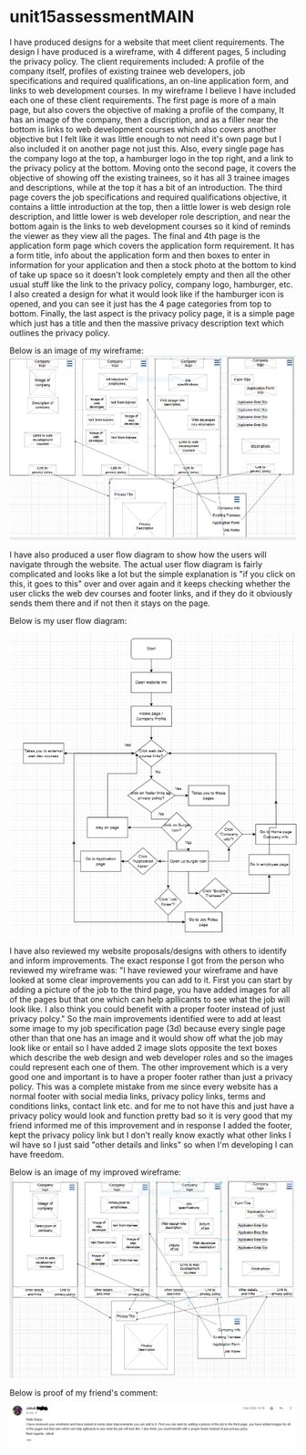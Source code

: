 # unit15assessmentMAIN

I have produced designs for a website that meet client requirements. The design I have produced is a wireframe, with 4 different pages, 5 including the privacy policy. The client requirements included: A profile of the company itself, profiles of existing trainee web developers, job specifications and required qualifications, an on-line application form, and links to web development courses. In my wireframe I believe I have included each one of these client requirements. The first page is more of a main page, but also covers the objective of making a profile of the company, It has an image of the company, then a discription, and as a filler near the bottom is links to web development courses which also covers another objective but I felt like it was little enough to not need it's own page but I also included it on another page not just this. Also, every single page has the company logo at the top, a hamburger logo in the top right, and a link to the privacy policy at the bottom. Moving onto the second page, it covers the objective of showing off the existing trainees, so it has all 3 trainee images and descriptions, while at the top it has a bit of an introduction. The third page covers the job specifications and required qualifications objective, it contains a little introduction at the top, then a little lower is web design role description, and little lower is web developer role description, and near the bottom again is the links to web development courses so it kind of reminds the viewer as they view all the pages. The final and 4th page is the application form page which covers the application form requirement. It has a form title, info about the application form and then boxes to enter in information for your application and then a stock photo at the bottom to kind of take up space so it doesn't look completely empty and then all the other usual stuff like the link to the privacy policy, company logo, hamburger, etc. I also created a design for what it would look like if the hamburger icon is opened, and you can see it just has the 4 page categories from top to bottom. Finally, the last aspect is the privacy policy page, it is a simple page which just has a title and then the massive privacy description text which outlines the privacy policy.

Below is an image of my wireframe:
![original wireframe design](https://github.com/protonboton/unit15assessmentMAIN/blob/main/advanced%204%20or%206%20wireframes.PNG?raw=true)

I have also produced a user flow diagram to show how the users will navigate through the website. The actual user flow diagram is fairly complicated and looks like a lot but the simple explanation is "if you click on this, it goes to this" over and over again and it keeps checking whether the user clicks the web dev courses and footer links, and if they do it obviously sends them there and if not then it stays on the page.

Below is my user flow diagram:

![original user flow diagram](https://github.com/protonboton/unit15assessmentMAIN/blob/main/Screenshot%202025-04-25%20135743.png?raw=true)

I have also reviewed my website proposals/designs with others to identify and inform improvements. The exact response I got from the person who reviewed my wireframe was: "I have reviewed your wireframe and have looked at some clear improvements you can add to it. First you can start by adding a picture of the job to the third page, you have added images for all of the pages but that one which can help apllicants to see what the job will look like. I also think you could benefit with a proper footer instead of just privacy polcy." So the main improvements identified were to add at least some image to my job specification page (3d) because every single page other than that one has an image and it would show off what the job may look like or entail so I have added 2 image slots opposite the text boxes which describe the web design and web developer roles and so the images could represent each one of them. The other improvement which is a very good one and important is to have a proper footer rather than just a privacy policy. This was a complete mistake from me since every website has a normal footer with social media links, privacy policy links, terms and conditions links, contact link etc. and for me to not have this and just have a privacy policy would look and function pretty bad so it is very good that my friend informed me of this improvement and in response I added the footer, kept the privacy policy link but I don't really know exactly what other links I wil have so I just said "other details and links" so when I'm developing I can have freedom.  

Below is an image of my improved wireframe:
![improved wireframe design](https://github.com/protonboton/unit15assessmentMAIN/blob/main/advanced%20wireframe%20improvements.PNG?raw=true)

Below is proof of my friend's comment:
![friend comment for improvement wireframe](https://github.com/protonboton/unit15assessmentMAIN/blob/main/friend%20words.PNG?raw=true)
